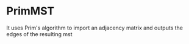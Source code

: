 # PrimMST
It uses Prim's algorithm to import an adjacency matrix and outputs the edges of the resulting mst
